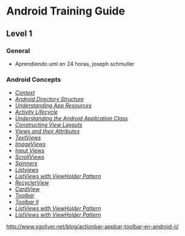 # Android Training Guide


## Level 1

### General

* Aprendiendo uml en 24 horas, joseph schmuller


### Android Concepts

* *[Context](https://github.com/codepath/android_guides/wiki/Using-Context)*
* *[Android Directory Structure](https://github.com/codepath/android_guides/wiki/Android-Directory-Structure)* 
* *[Understanding App Resources](https://github.com/codepath/android_guides/wiki/Understanding-App-Resources)* 
* *[Activity Lifecycle](https://github.com/codepath/android_guides/wiki/Activity-Lifecycle)* 
* *[Understanding the Android Application Class](https://github.com/codepath/android_guides/wiki/Understanding-the-Android-Application-Class)* 
* *[Constructing View Layouts](https://github.com/codepath/android_guides/wiki/Constructing-View-Layouts)* 
* *[Views and their Attributes](https://github.com/codepath/android_guides/wiki/Defining-Views-and-their-Attributes)* 
* *[TextViews](https://github.com/codepath/android_guides/wiki/Working-with-the-TextView)* 
* *[ImageViews](https://github.com/codepath/android_guides/wiki/Working-with-the-ImageView)* 
* *[Input Views](https://github.com/codepath/android_guides/wiki/Working-with-Input-Views)* 
* *[ScrollViews](https://github.com/codepath/android_guides/wiki/Working-with-the-ScrollView)* 
* *[Spinners](http://www.sgoliver.net/blog/interfaz-de-usuario-en-android-controles-de-seleccion-i/)* 
* *[Listviews](http://www.sgoliver.net/blog/interfaz-de-usuario-en-android-controles-de-seleccion-ii/)* 
* *[ListViews with ViewHolder Pattern](http://www.sgoliver.net/blog/interfaz-de-usuario-en-android-controles-de-seleccion-iii/)*
* *[RecyclerView](http://www.sgoliver.net/blog/controles-de-seleccion-v-recyclerview/)* 
* *[CardView](http://www.sgoliver.net/blog/interfaz-de-usuario-en-android-cardview/)* 
* *[Toolbar](http://www.sgoliver.net/blog/actionbar-appbar-toolbar-en-android-ii/)*
* *[Toolbar II](http://www.sgoliver.net/blog/actionbar-appbar-toolbar-en-android-ii/)*
* *[ListViews with ViewHolder Pattern](http://www.sgoliver.net/blog/curso-de-programacion-android/indice-de-contenidos/)*
* *[ListViews with ViewHolder Pattern](http://www.sgoliver.net/blog/curso-de-programacion-android/indice-de-contenidos/)*


http://www.sgoliver.net/blog/actionbar-appbar-toolbar-en-android-ii/

